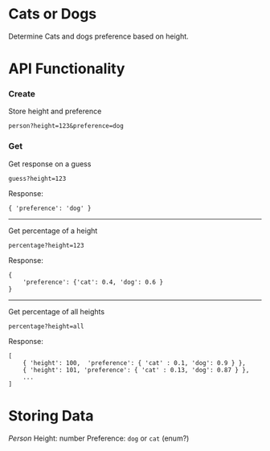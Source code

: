 # Cats or Dogs

Determine Cats and dogs preference based on height.


# API Functionality

### Create

Store height and preference
```
person?height=123&preference=dog
```

### Get

Get response on a guess
```
guess?height=123
```

Response:
```
{ 'preference': 'dog' }
```

---

Get percentage of a height
```
percentage?height=123
```
Response:
```
{
    'preference': {'cat': 0.4, 'dog': 0.6 }
}
```
---

Get percentage of all heights
```
percentage?height=all
```
Response:
```
[
    { 'height': 100,  'preference': { 'cat' : 0.1, 'dog': 0.9 } },
    { 'height': 101, 'preference': { 'cat' : 0.13, 'dog': 0.87 } },
    ...
]
```

# Storing Data

*Person*
Height: number
Preference: `dog` or `cat` (enum?)

